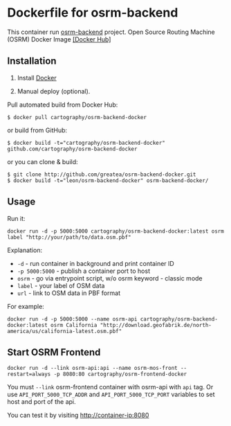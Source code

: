 # Dockerfile for osrm-backend
This container run [osrm-backend](https://github.com/Project-OSRM/osrm-backend) project.
Open Source Routing Machine (OSRM) Docker Image [\[Docker Hub\]](https://hub.docker.com/r/cartography/osrm-backend-docker/)

## Installation

1. Install [Docker](https://www.docker.com/)

2. Manual deploy (optional).

  Pull automated build from Docker Hub:
  ```
  $ docker pull cartography/osrm-backend-docker
  ```
  or build from GitHub:
  ```
  $ docker build -t="cartography/osrm-backend-docker" github.com/cartography/osrm-backend-docker
  ```
  or you can clone & build:  
  ```
  $ git clone http://github.com/greatea/osrm-backend-docker.git  
  $ docker build -t="leon/osrm-backend-docker" osrm-backend-docker/
  ```

## Usage
Run it:  
```
docker run -d -p 5000:5000 cartography/osrm-backend-docker:latest osrm label "http://your/path/to/data.osm.pbf"
```  

Explanation:  
- `-d` - run container in background and print container ID 
- `-p 5000:5000` - publish a container port to host
- `osrm` - go via entrypoint script, w/o osrm keyword - classic mode
- `label` - your label of OSM data
- `url` - link to OSM data in PBF format

For example:  
```
docker run -d -p 5000:5000 --name osrm-api cartography/osrm-backend-docker:latest osrm California "http://download.geofabrik.de/north-america/us/california-latest.osm.pbf"
```

## Start OSRM Frontend

    docker run -d --link osrm-api:api --name osrm-mos-front --restart=always -p 8080:80 cartography/osrm-frontend-docker

You must `--link` osrm-frontend container with osrm-api with `api` tag. Or use `API_PORT_5000_TCP_ADDR` and `API_PORT_5000_TCP_PORT` variables to set host and port of the api.

You can test it by visiting [http://container-ip:8080](http://container-ip:8080)
